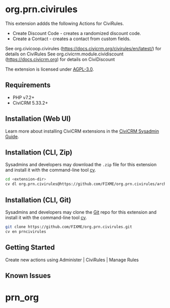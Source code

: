 # org.prn.civirules


This extension addds the following Actions for CiviRules.  

* Create Discount Code - creates a randomized discount code.  
* Create a Contact - creates a contact from custom fields.

See org.civicoop.civirules (https://docs.civicrm.org/civirules/en/latest/) for details on CiviRules
See org.civicrm.module.cividiscount (https://docs.civicrm.org) for details on CiviDiscount

The extension is licensed under [AGPL-3.0](LICENSE.txt).

## Requirements

* PHP v7.2+
* CiviCRM 5.33.2+

## Installation (Web UI)

Learn more about installing CiviCRM extensions in the [CiviCRM Sysadmin Guide](https://docs.civicrm.org/sysadmin/en/latest/customize/extensions/).

## Installation (CLI, Zip)

Sysadmins and developers may download the `.zip` file for this extension and
install it with the command-line tool [cv](https://github.com/civicrm/cv).

```bash
cd <extension-dir>
cv dl org.prn.civirules@https://github.com/FIXME/org.prn.civirules/archive/master.zip
```

## Installation (CLI, Git)

Sysadmins and developers may clone the [Git](https://en.wikipedia.org/wiki/Git) repo for this extension and
install it with the command-line tool [cv](https://github.com/civicrm/cv).

```bash
git clone https://github.com/FIXME/org.prn.civirules.git
cv en prncivirules
```

## Getting Started

Create new actions using Administer | CiviRules | Manage Rules

## Known Issues

# prn_org
